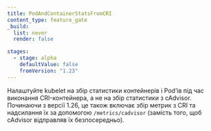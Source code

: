 ```yaml
---
title: PodAndContainerStatsFromCRI
content_type: feature_gate
_build:
  list: never
  render: false

stages:
  - stage: alpha 
    defaultValue: false
    fromVersion: "1.23"
---
```

Налаштуйте kubelet на збір статистики контейнерів і Podʼів під час виконання CRI-контейнера, а не на збір статистики з cAdvisor. Починаючи з версії 1.26, це також включає збір метрик з CRI та надсилання їх за допомогою `/metrics/cadvisor` (замість того, щоб cAdvisor відправляв їх безпосередньо).
